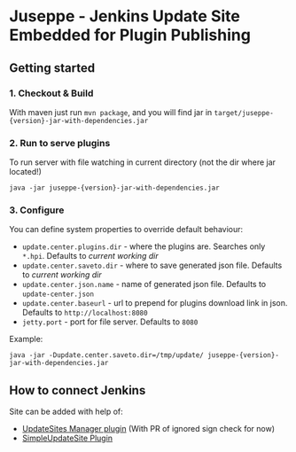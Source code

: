 Juseppe - Jenkins Update Site Embedded for Plugin Publishing
====================

## Getting started

### 1. Checkout & Build 

With maven just run `mvn package`, and you will find jar in `target/juseppe-{version}-jar-with-dependencies.jar`
 
### 2. Run to serve plugins

To run server with file watching in current directory (not the dir where jar located!)

`java -jar juseppe-{version}-jar-with-dependencies.jar`

### 3. Configure 

You can define system properties to override default behaviour:

- `update.center.plugins.dir` - where the plugins are. Searches only `*.hpi`. Defaults to *current working dir*
- `update.center.saveto.dir` - where to save generated json file. Defaults to *current working dir*
- `update.center.json.name` - name of generated json file. Defaults to `update-center.json`
- `update.center.baseurl` - url to prepend for plugins download link in json. Defaults to `http://localhost:8080`
- `jetty.port` - port for file server. Defaults to `8080`

Example: 

`java -jar -Dupdate.center.saveto.dir=/tmp/update/ juseppe-{version}-jar-with-dependencies.jar`

## How to connect Jenkins

Site can be added with help of: 
    
- [UpdateSites Manager plugin](https://wiki.jenkins-ci.org/display/JENKINS/UpdateSites+Manager+plugin) (With PR of ignored sign check for now)
- [SimpleUpdateSite Plugin](https://wiki.jenkins-ci.org/display/JENKINS/SimpleUpdateSite+Plugin)
